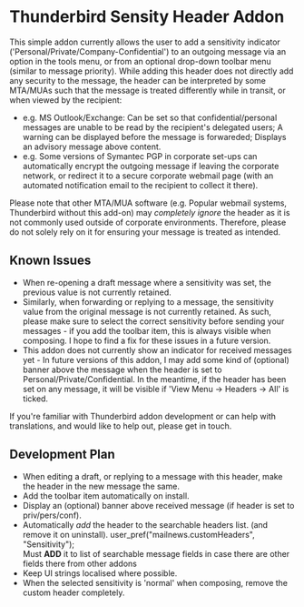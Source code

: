 # Thunderbird Sensity Header Addon

This simple addon currently allows the user to add a sensitivity indicator ('Personal/Private/Company-Confidential') to an outgoing message via an option in the tools menu, or from an optional drop-down toolbar menu (similar to message priority).
While adding this header does not directly add any security to the message, the header can be interpreted by some MTA/MUAs such that the message is treated differently while in transit, or when viewed by the recipient:
* e.g. MS Outlook/Exchange: Can be set so that confidential/personal messages are unable to be read by the recipient's delegated users; A warning can be displayed before the message is forwareded; Displays an advisory message above content.
* e.g. Some versions of Symantec PGP in corporate set-ups can automatically encrypt the outgoing message if leaving the corporate network, or redirect it to a secure corporate webmail page (with an automated notification email to the recipient to collect it there).

Please note that other MTA/MUA software (e.g. Popular webmail systems, Thunderbird without this add-on) may <i>completely ignore</i> the header as it is not commonly used outside of corporate environments.  Therefore, please do not solely rely on it for ensuring your message is treated as intended.

## Known Issues

* When re-opening a draft message where a sensitivity was set, the previous value is not currently retained.
* Similarly, when forwarding or replying to a message, the sensitivity value from the original message is not currently retained.
As such, please make sure to select the correct sensitivity before sending your messages - if you add the toolbar item, this is always visible when composing.  I hope to find a fix for these issues in a future version.
* This addon does not currently show an indicator for received messages yet - In future versions of this addon, I may add some kind of (optional) banner above the message when the header is set to Personal/Private/Confidential.  In the meantime, if the header has been set on any message, it will be visible if 'View Menu -> Headers -> All' is ticked.

If you're familiar with Thunderbird addon development or can help with translations, and would like to help out, please get in touch.

## Development Plan
* When editing a draft, or replying to a message with this header, make the header in the new message the same.
* Add the toolbar item automatically on install.
* Display an (optional) banner above received message (if header is set to priv/pers/conf).
* Automatically *add* the header to the searchable headers list. (and remove it on uninstall).
 user_pref("mailnews.customHeaders", "Sensitivity");  
 Must **ADD** it to list of searchable message fields in case there are other fields there from other addons  
* Keep UI strings localised where possible.
* When the selected sensitivity is 'normal' when composing, remove the custom header completely.
